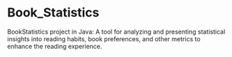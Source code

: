 # Book_Statistics
BookStatistics project in Java: A tool for analyzing and presenting statistical insights into reading habits, book preferences, and other metrics to enhance the reading experience.






